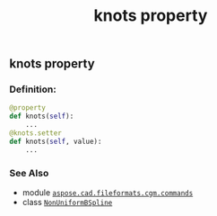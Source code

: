 ﻿---
title: knots property
second_title: Aspose.CAD for Python via .NET API References
description: 
type: docs
weight: 90
url: /python-net/aspose.cad.fileformats.cgm.commands/nonuniformbspline/knots/
is_root: false
---

## knots property

### Definition:
```python
@property
def knots(self):
    ...
@knots.setter
def knots(self, value):
    ...
```

### See Also
* module [`aspose.cad.fileformats.cgm.commands`](../../)
* class [`NonUniformBSpline`](/cad/python-net/aspose.cad.fileformats.cgm.commands/nonuniformbspline)
